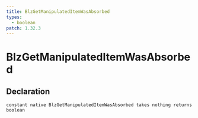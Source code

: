 ```yaml
---
title: BlzGetManipulatedItemWasAbsorbed
types:
  - boolean
patch: 1.32.3
---
```


# BlzGetManipulatedItemWasAbsorbed

## Declaration

```jass
constant native BlzGetManipulatedItemWasAbsorbed takes nothing returns boolean
```
